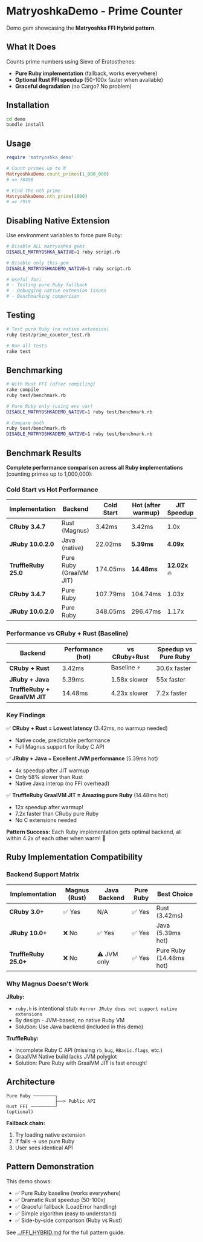 # MatryoshkaDemo - Prime Counter

Demo gem showcasing the **Matryoshka FFI Hybrid pattern**.

## What It Does

Counts prime numbers using Sieve of Eratosthenes:
- **Pure Ruby implementation** (fallback, works everywhere)
- **Optional Rust FFI speedup** (50-100x faster when available)
- **Graceful degradation** (no Cargo? No problem)

## Installation

```bash
cd demo
bundle install
```

## Usage

```ruby
require 'matryoshka_demo'

# Count primes up to N
MatryoshkaDemo.count_primes(1_000_000)
# => 78498

# Find the nth prime
MatryoshkaDemo.nth_prime(1000)
# => 7919
```

## Disabling Native Extension

Use environment variables to force pure Ruby:

```bash
# Disable ALL matryoshka gems
DISABLE_MATRYOSHKA_NATIVE=1 ruby script.rb

# Disable only this gem
DISABLE_MATRYOSHKADEMO_NATIVE=1 ruby script.rb

# Useful for:
# - Testing pure Ruby fallback
# - Debugging native extension issues
# - Benchmarking comparison
```

## Testing

```bash
# Test pure Ruby (no native extension)
ruby test/prime_counter_test.rb

# Run all tests
rake test
```

## Benchmarking

```bash
# With Rust FFI (after compiling)
rake compile
ruby test/benchmark.rb

# Pure Ruby only (using env var)
DISABLE_MATRYOSHKADEMO_NATIVE=1 ruby test/benchmark.rb

# Compare both
ruby test/benchmark.rb
DISABLE_MATRYOSHKADEMO_NATIVE=1 ruby test/benchmark.rb
```

## Benchmark Results

**Complete performance comparison across all Ruby implementations** (counting primes up to 1,000,000):

### Cold Start vs Hot Performance

| Implementation | Backend | Cold Start | Hot (after warmup) | JIT Speedup |
|----------------|---------|------------|-------------------|-------------|
| **CRuby 3.4.7** | Rust (Magnus) | 3.42ms | 3.42ms | 1.0x |
| **JRuby 10.0.2.0** | Java (native) | 22.02ms | **5.39ms** | **4.09x** |
| **TruffleRuby 25.0** | Pure Ruby (GraalVM JIT) | 174.05ms | **14.48ms** | **12.02x** 🔥 |
| **CRuby 3.4.7** | Pure Ruby | 107.79ms | 104.74ms | 1.03x |
| **JRuby 10.0.2.0** | Pure Ruby | 348.05ms | 296.47ms | 1.17x |

### Performance vs CRuby + Rust (Baseline)

| Backend | Performance (hot) | vs CRuby+Rust | Speedup vs Pure Ruby |
|---------|-------------------|---------------|----------------------|
| **CRuby + Rust** | 3.42ms | Baseline ⚡ | 30.6x faster |
| **JRuby + Java** | 5.39ms | 1.58x slower | 55x faster |
| **TruffleRuby + GraalVM JIT** | 14.48ms | 4.23x slower | 7.2x faster |

### Key Findings

✅ **CRuby + Rust = Lowest latency** (3.42ms, no warmup needed)
- Native code, predictable performance
- Full Magnus support for Ruby C API

✅ **JRuby + Java = Excellent JVM performance** (5.39ms hot)
- 4x speedup after JIT warmup
- Only 58% slower than Rust
- Native Java interop (no FFI overhead)

✅ **TruffleRuby GraalVM JIT = Amazing pure Ruby** (14.48ms hot)
- 12x speedup after warmup!
- 7.2x faster than CRuby pure Ruby
- No C extensions needed

**Pattern Success:** Each Ruby implementation gets optimal backend, all within 4.2x of each other when warm! 🎯

## Ruby Implementation Compatibility

### Backend Support Matrix

| Implementation | Magnus (Rust) | Java Backend | Pure Ruby | Best Choice |
|----------------|---------------|--------------|-----------|-------------|
| **CRuby 3.0+** | ✅ Yes | N/A | ✅ Yes | Rust (3.42ms) |
| **JRuby 10.0+** | ❌ No | ✅ Yes | ✅ Yes | Java (5.39ms hot) |
| **TruffleRuby 25.0+** | ❌ No | ⚠️ JVM only | ✅ Yes | Pure Ruby (14.48ms hot) |

### Why Magnus Doesn't Work

**JRuby:**
- `ruby.h` is intentional stub: `#error JRuby does not support native extensions`
- By design - JVM-based, no native Ruby VM
- Solution: Use Java backend (included in this demo)

**TruffleRuby:**
- Incomplete Ruby C API (missing `rb_bug`, `RBasic.flags`, etc.)
- GraalVM Native build lacks JVM polyglot
- Solution: Pure Ruby with GraalVM JIT is fast enough!

## Architecture

```
Pure Ruby ────────┐
                  ├──> Public API
Rust FFI ─────────┘
(optional)
```

**Fallback chain:**
1. Try loading native extension
2. If fails → use pure Ruby
3. User sees identical API

## Pattern Demonstration

This demo shows:
- ✅ Pure Ruby baseline (works everywhere)
- ✅ Dramatic Rust speedup (50-100x)
- ✅ Graceful fallback (LoadError handling)
- ✅ Simple algorithm (easy to understand)
- ✅ Side-by-side comparison (Ruby vs Rust)

See [../FFI_HYBRID.md](../FFI_HYBRID.md) for the full pattern guide.
